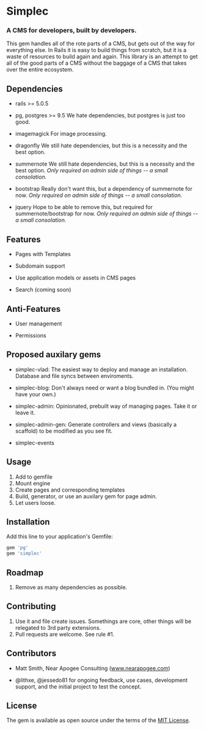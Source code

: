 # Simplec

### A CMS for developers, built by developers.

This gem handles all of the rote parts of a CMS, but gets out of the way for
everything else. In Rails it is easy to build things from scratch, but it is
a waste of resources to build again and again. This library is an attempt to
get all of the good parts of a CMS without the baggage of a CMS that takes
over the entire ecosystem.

## Dependencies
- rails >= 5.0.5

- pg, postgres >= 9.5
  We hate dependencies, but postgres is just too good.

- imagemagick
  For image processing.

- dragonfly
  We still hate dependencies, but this is a necessity and the best option.

- summernote
  We still hate dependencies, but this is a necessity and the best option.
  _Only required on admin side of things -- a small consolation._

- bootstrap
  Really don't want this, but a dependency of summernote for now.
  _Only required on admin side of things -- a small consolation._

- jquery
  Hope to be able to remove this, but required for summernote/bootstrap for now.
  _Only required on admin side of things -- a small consolation._

## Features
- Pages with Templates

- Subdomain support

- Use application models or assets in CMS pages

- Search (coming soon)

## Anti-Features
- User management

- Permissions

## Proposed auxilary gems

- simplec-vlad: The easiest way to deploy and manage an installation.
  Database and file syncs between enviroments.

- simplec-blog: Don't always need or want a blog bundled in. (You might have
  your own.)

- simplec-admin: Opinionated, prebuilt way of managing pages. Take it or leave
  it.

- simplec-admin-gen: Generate controllers and views (basically a scaffold) to
  be modified as you see fit.

- simplec-events

## Usage

1. Add to gemfile
2. Mount engine
3. Create pages and corresponding templates
4. Build, generator, or use an auxilary gem for page admin.
5. Let users loose.

## Installation
Add this line to your application's Gemfile:

```ruby
gem 'pg'
gem 'simplec'
```

## Roadmap
1. Remove as many dependencies as possible.

## Contributing
1. Use it and file create issues. Somethings are core, other things will be
  relegated to 3rd party extensions.
2. Pull requests are welcome. See rule #1.

## Contributors

- Matt Smith, Near Apogee Consulting (www.nearapogee.com)

- @lithxe, @jessedo81 for ongoing feedback, use cases, development support,
  and the initial project to test the concept.

## License
The gem is available as open source under the terms of the [MIT License](http://opensource.org/licenses/MIT).
